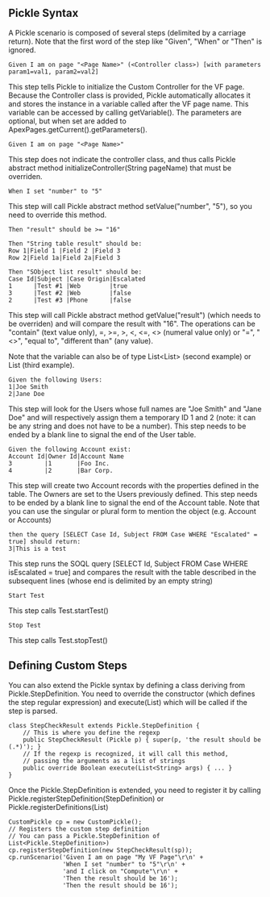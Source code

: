 Pickle Syntax
-------------

A Pickle scenario is composed of several steps (delimited by a carriage return). Note that the first word of the step like "Given", "When" or "Then" is ignored.

    Given I am on page "<Page Name>" (<Controller class>) [with parameters param1=val1, param2=val2]

This step tells Pickle to initialize the Custom Controller for the VF page. Because the Controller class is provided, Pickle automatically allocates it and stores the instance in a variable called after the VF page name. This variable can be accessed by calling getVariable(<variable name>). The parameters are optional, but when set are added to ApexPages.getCurrent().getParameters().

    Given I am on page "<Page Name>"
    
This step does not indicate the controller class, and thus calls Pickle abstract method initializeController(String pageName) that must be overriden.

    When I set "number" to "5"
    
This step will call Pickle abstract method setValue("number", "5"), so you need to override this method.

    Then "result" should be >= "16"
    
    Then "String table result" should be:
    Row 1|Field 1 |Field 2 |Field 3 
    Row 2|Field 1a|Field 2a|Field 3
    
    Then "SObject list result" should be:
    Case Id|Subject |Case Origin|Escalated
    1      |Test #1 |Web        |true     
    3      |Test #2 |Web        |false    
    2      |Test #3 |Phone      |false
    
This step will call Pickle abstract method getValue("result") (which needs to be overriden) and will compare the result with "16". The operations can be "contain" (text value only), =, >=, >, <, <=, <> (numeral value only) or "=", "<>", "equal to", "different than" (any value).

Note that the variable can also be of type List<List<String>> (second example) or List<SObject> (third example).

    Given the following Users:
    1|Joe Smith
    2|Jane Doe
      

This step will look for the Users whose full names are "Joe Smith" and "Jane Doe" and will respectively assign them a temporary ID 1 and 2 (note: it can be any string and does not have to be a number). This step needs to be ended by a blank line to signal the end of the User table.

    Given the following Account exist:
    Account Id|Owner Id|Account Name
    3         |1       |Foo Inc.    
    4         |2       |Bar Corp.
      
    
This step will create two Account records with the properties defined in the table. The Owners are set to the Users previously defined. This step needs to be ended by a blank line to signal the end of the Account table. Note that you can use the singular or plural form to mention the object (e.g. Account or Accounts)

    then the query [SELECT Case Id, Subject FROM Case WHERE "Escalated" = true] should return:
    3|This is a test
      

This step runs the SOQL query [SELECT Id, Subject FROM Case WHERE isEscalated = true] and compares the result with the table described in the subsequent lines (whose end is delimited by an empty string)

    Start Test

This step calls Test.startTest()

    Stop Test

This step calls Test.stopTest()

Defining Custom Steps
----

You can also extend the Pickle syntax by defining a class deriving from Pickle.StepDefinition. You need to override the constructor (which defines the step regular expression) and execute(List<String>) which will be called if the step is parsed.

    class StepCheckResult extends Pickle.StepDefinition {
        // This is where you define the regexp
        public StepCheckResult (Pickle p) { super(p, 'the result should be (.*)'); }
        // If the regexp is recognized, it will call this method,
        // passing the arguments as a list of strings
        public override Boolean execute(List<String> args) { ... }
    }

Once the Pickle.StepDefinition is extended, you need to register it by calling Pickle.registerStepDefinition(StepDefinition) or Pickle.registerDefinitions(List<StepDefinition>)

    CustomPickle cp = new CustomPickle();
    // Registers the custom step definition
    // You can pass a Pickle.StepDefinition of List<Pickle.StepDefinition>)
    cp.registerStepDefinition(new StepCheckResult(sp));
    cp.runScenario('Given I am on page "My VF Page"\r\n' +
                   'When I set "number" to "5"\r\n' +
                   'and I click on "Compute"\r\n' +
                   'Then the result should be 16');
                   'Then the result should be 16');
